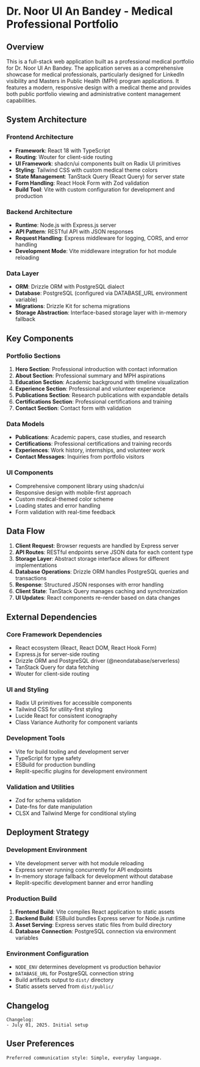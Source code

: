 # Dr. Noor Ul An Bandey - Medical Professional Portfolio

## Overview

This is a full-stack web application built as a professional medical portfolio for Dr. Noor Ul An Bandey. The application serves as a comprehensive showcase for medical professionals, particularly designed for LinkedIn visibility and Masters in Public Health (MPH) program applications. It features a modern, responsive design with a medical theme and provides both public portfolio viewing and administrative content management capabilities.

## System Architecture

### Frontend Architecture
- **Framework**: React 18 with TypeScript
- **Routing**: Wouter for client-side routing
- **UI Framework**: shadcn/ui components built on Radix UI primitives
- **Styling**: Tailwind CSS with custom medical theme colors
- **State Management**: TanStack Query (React Query) for server state
- **Form Handling**: React Hook Form with Zod validation
- **Build Tool**: Vite with custom configuration for development and production

### Backend Architecture
- **Runtime**: Node.js with Express.js server
- **API Pattern**: RESTful API with JSON responses
- **Request Handling**: Express middleware for logging, CORS, and error handling
- **Development Mode**: Vite middleware integration for hot module reloading

### Data Layer
- **ORM**: Drizzle ORM with PostgreSQL dialect
- **Database**: PostgreSQL (configured via DATABASE_URL environment variable)
- **Migrations**: Drizzle Kit for schema migrations
- **Storage Abstraction**: Interface-based storage layer with in-memory fallback

## Key Components

### Portfolio Sections
1. **Hero Section**: Professional introduction with contact information
2. **About Section**: Professional summary and MPH aspirations
3. **Education Section**: Academic background with timeline visualization
4. **Experience Section**: Professional and volunteer experience
5. **Publications Section**: Research publications with expandable details
6. **Certifications Section**: Professional certifications and training
7. **Contact Section**: Contact form with validation

### Data Models
- **Publications**: Academic papers, case studies, and research
- **Certifications**: Professional certifications and training records
- **Experiences**: Work history, internships, and volunteer work
- **Contact Messages**: Inquiries from portfolio visitors

### UI Components
- Comprehensive component library using shadcn/ui
- Responsive design with mobile-first approach
- Custom medical-themed color scheme
- Loading states and error handling
- Form validation with real-time feedback

## Data Flow

1. **Client Request**: Browser requests are handled by Express server
2. **API Routes**: RESTful endpoints serve JSON data for each content type
3. **Storage Layer**: Abstract storage interface allows for different implementations
4. **Database Operations**: Drizzle ORM handles PostgreSQL queries and transactions
5. **Response**: Structured JSON responses with error handling
6. **Client State**: TanStack Query manages caching and synchronization
7. **UI Updates**: React components re-render based on data changes

## External Dependencies

### Core Framework Dependencies
- React ecosystem (React, React DOM, React Hook Form)
- Express.js for server-side routing
- Drizzle ORM and PostgreSQL driver (@neondatabase/serverless)
- TanStack Query for data fetching
- Wouter for client-side routing

### UI and Styling
- Radix UI primitives for accessible components
- Tailwind CSS for utility-first styling
- Lucide React for consistent iconography
- Class Variance Authority for component variants

### Development Tools
- Vite for build tooling and development server
- TypeScript for type safety
- ESBuild for production bundling
- Replit-specific plugins for development environment

### Validation and Utilities
- Zod for schema validation
- Date-fns for date manipulation
- CLSX and Tailwind Merge for conditional styling

## Deployment Strategy

### Development Environment
- Vite development server with hot module reloading
- Express server running concurrently for API endpoints
- In-memory storage fallback for development without database
- Replit-specific development banner and error handling

### Production Build
1. **Frontend Build**: Vite compiles React application to static assets
2. **Backend Build**: ESBuild bundles Express server for Node.js runtime
3. **Asset Serving**: Express serves static files from build directory
4. **Database Connection**: PostgreSQL connection via environment variables

### Environment Configuration
- `NODE_ENV` determines development vs production behavior
- `DATABASE_URL` for PostgreSQL connection string
- Build artifacts output to `dist/` directory
- Static assets served from `dist/public/`

## Changelog

```
Changelog:
- July 01, 2025. Initial setup
```

## User Preferences

```
Preferred communication style: Simple, everyday language.
```